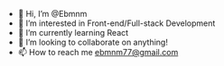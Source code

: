 - 👋 Hi, I’m @Ebmnm
- 👀 I’m interested in Front-end/Full-stack Development
- 🌱 I’m currently learning React
- 💞️ I’m looking to collaborate on anything!
- 📫 How to reach me ebmnm77@gmail.com

<!---
Ebmnm/Ebmnm is a ✨ special ✨ repository because its `README.md` (this file) appears on your GitHub profile.
You can click the Preview link to take a look at your changes.
--->
